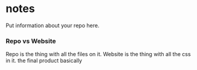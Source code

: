 # notes
Put information about your repo here.  
### Repo vs Website
Repo is the thing with all the files on it. Website is the thing with all the css in it. the final product basically
